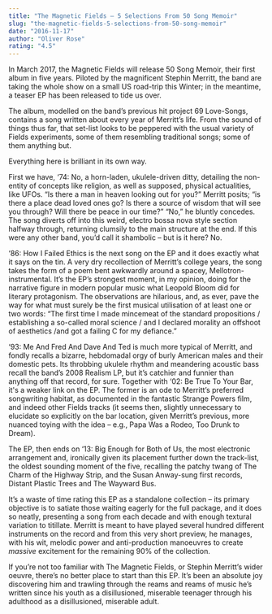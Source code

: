 ```yaml
---
title: "The Magnetic Fields – 5 Selections From 50 Song Memoir"
slug: "the-magnetic-fields-5-selections-from-50-song-memoir"
date: "2016-11-17"
author: "Oliver Rose"
rating: "4.5"
---
```


In March 2017, the Magnetic Fields will release 50 Song Memoir, their first album in five years. Piloted by the magnificent Stephin Merritt, the band are taking the whole show on a small US road-trip this Winter; in the meantime, a teaser EP has been released to tide us over.

The album, modelled on the band’s previous hit project 69 Love-Songs, contains a song written about every year of Merritt’s life. From the sound of things thus far, that set-list looks to be peppered with the usual variety of Fields experiments, some of them resembling traditional songs; some of them anything but.

Everything here is brilliant in its own way.

First we have, ‘74: No, a horn-laden, ukulele-driven ditty, detailing the non-entity of concepts like religion, as well as supposed, physical actualities, like UFOs. “Is there a man in heaven looking out for you?” Merritt posits; “is there a place dead loved ones go? Is there a source of wisdom that will see you through? Will there be peace in our time?” “No,” he bluntly concedes. The song diverts off into this weird, electro bossa nova style section halfway through, returning clumsily to the main structure at the end. If this were any other band, you’d call it shambolic – but is it here? No.

‘86: How I Failed Ethics is the next song on the EP and it does exactly what it says on the tin. A very dry recollection of Merritt’s college years, the song takes the form of a poem bent awkwardly around a spacey, Mellotron- instrumental. It’s the EP’s strongest moment, in my opinion, doing for the narrative figure in modern popular music what Leopold Bloom did for literary protagonism. The observations are hilarious, and, as ever, pave the way for what must surely be the first musical utilisation of at least one or two words: “The first time I made mincemeat of the standard propositions / establishing a so-called moral science / and I declared morality an offshoot of aesthetics /and got a failing C for my defiance.”

‘93: Me And Fred And Dave And Ted is much more typical of Merritt, and fondly recalls a bizarre, hebdomadal orgy of burly American males and their domestic pets. Its throbbing ukulele rhythm and meandering acoustic bass recall the band’s 2008 Realism LP, but it’s catchier and funnier than anything off that record, for sure. Together with ‘02: Be True To Your Bar, it's a weaker link on the EP. The former is an ode to Merritt’s preferred songwriting habitat, as documented in the fantastic Strange Powers film, and indeed other Fields tracks (it seems then, slightly unnecessary to elucidate so explicitly on the bar location, given Merritt’s previous, more nuanced toying with the idea – e.g., Papa Was a Rodeo, Too Drunk to Dream).

The EP, then ends on ‘13: Big Enough for Both of Us, the most electronic arrangement and, ironically given its placement further down the track-list, the oldest sounding moment of the five, recalling the patchy twang of The Charm of the Highway Strip, and the Susan Anway-sung first records, Distant Plastic Trees and The Wayward Bus.

It’s a waste of time rating this EP as a standalone collection – its primary objective is to satiate those waiting eagerly for the full package, and it does so neatly, presenting a song from each decade and with enough textural variation to titillate. Merritt is meant to have played several hundred different instruments on the record and from this very short preview, he manages, with his wit, melodic power and anti-production manoeuvres to create _massive_ excitement for the remaining 90% of the collection.

If you’re not too familiar with The Magnetic Fields, or Stephin Merritt’s wider oeuvre, there’s no better place to start than this EP. It’s been an absolute joy discovering him and trawling through the reams and reams of music he’s written since his youth as a disillusioned, miserable teenager through his adulthood as a disillusioned, miserable adult.
